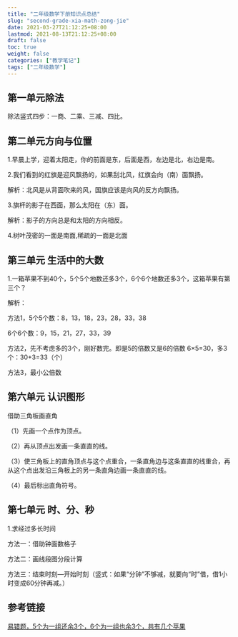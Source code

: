 ```yaml
---
title: "二年级数学下册知识点总结"
slug: "second-grade-xia-math-zong-jie"
date: 2021-03-27T21:12:25+08:00
lastmod: 2021-08-13T21:12:25+08:00
draft: false
toc: true
weight: false
categories: ["教学笔记"]
tags: ["二年级数学"]
---
```


## 第一单元除法

除法竖式四步：一商、二乘、三减、四比。

## 第二单元方向与位置

1.早晨上学，迎着太阳走，你的前面是东，后面是西，左边是北，右边是南。

2.我们看到的红旗是迎风飘扬的，如果刮北风，红旗会向（南）面飘扬。

解析：北风是从背面吹来的风，国旗应该是向风的反方向飘扬。

3.旗杆的影子在西面，那么太阳在（东）面。

解析：影子的方向总是和太阳的方向相反。

4.树叶茂密的一面是南面,稀疏的一面是北面

## 第三单元 生活中的大数

1.一箱苹果不到40个，5个5个地数还多3个，6个6个地数还多3个，这箱苹果有第三个？

解析：

方法1，5个5个数：8，13，18，23，28，33，38

 6个6个数：9，15，21，27，33，39

方法2，先不考虑多的3个，刚好数完。即是5的倍数又是6的倍数 6×5=30，多3个：30+3=33（个）

方法3，最小公倍数

## 第六单元 认识图形

借助三角板画直角

（1）先画一个点作为顶点。

（2）再从顶点出发画一条直直的线。

（3）使三角板上的直角顶点与这个点重合，一条直角边与这条直直的线重合，再从这个点出发沿三角板上的另一条直角边画一条直直的线。

（4）最后标出直角符号。

## 第七单元 时、分、秒

1.求经过多长时间

方法一：借助钟面数格子

方法二：画线段图分段计算

方法三：结束时刻—开始时刻（竖式：如果“分钟”不够减，就要向“时”借，借1小时变成60分钟再减。）

## 参考链接

[易错题，5个为一组还余3个，6个为一组也余3个，共有几个苹果](https://www.bilibili.com/video/av242932934/)





